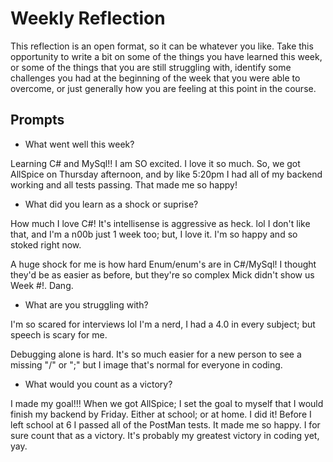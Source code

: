 # Weekly Reflection
This reflection is an open format, so it can be whatever you like. Take this opportunity to write a bit on some of the things you have learned this week, or some of the things that you are still struggling with, identify some challenges you had at the beginning of the week that you were able to overcome, or just generally how you are feeling at this point in the course.

## Prompts
- What went well this week?

Learning C# and MySql!! I am SO excited. I love it so much. So, we got AllSpice on Thursday afternoon, and by like 5:20pm I had all of my backend working and all tests passing. That made me so happy! 

- What did you learn as a shock or suprise?

How much I love C#! It's intellisense is aggressive as heck. lol I don't like that, and I'm a n00b just 1 week too; but, I love it. I'm so happy and so stoked right now.

A huge shock for me is how hard Enum/enum's are in C#/MySql! I thought they'd be as easier as before, but they're so complex Mick didn't show us Week #!. Dang.

- What are you struggling with?

I'm so scared for interviews lol I'm a nerd, I had a 4.0 in every subject; but speech is scary for me. 

Debugging alone is hard. It's so much easier for a new person to see a missing "/" or ";" but I image that's normal for everyone in coding.

- What would you count as a victory?

I made my goal!!! When we got AllSpice; I set the goal to myself that I would finish my backend by Friday. Either at school; or at home. I did it! Before I left school at 6 I passed all of the PostMan tests. It made me so happy. I for sure count that as a victory. It's probably my greatest victory in coding yet, yay.